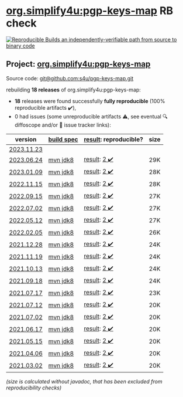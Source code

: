 [org.simplify4u:pgp-keys-map](https://central.sonatype.com/artifact/org.simplify4u/pgp-keys-map/versions) RB check
=======

[![Reproducible Builds](https://reproducible-builds.org/images/logos/rb.svg) an independently-verifiable path from source to binary code](https://reproducible-builds.org/)

## Project: [org.simplify4u:pgp-keys-map](https://central.sonatype.com/artifact/org.simplify4u/pgp-keys-map/versions)

Source code: [git@github.com:s4u/pgp-keys-map.git](git@github.com:s4u/pgp-keys-map.git)

rebuilding **18 releases** of org.simplify4u:pgp-keys-map:
- **18** releases were found successfully **fully reproducible** (100% reproducible artifacts :heavy_check_mark:),
- 0 had issues (some unreproducible artifacts :warning:, see eventual :mag: diffoscope and/or :memo: issue tracker links):

| version | [build spec](/BUILDSPEC.md) | [result](https://reproducible-builds.org/docs/jvm/): reproducible? | size |
| -- | --------- | ------ | -- |
| [2023.11.23](https://central.sonatype.com/artifact/org.simplify4u/pgp-keys-map/2023.11.23/pom) | | | |
| [2023.06.24](https://central.sonatype.com/artifact/org.simplify4u/pgp-keys-map/2023.06.24/pom) | [mvn jdk8](pgp-keys-map-2023.06.24.buildspec) | [result](pgp-keys-map-2023.06.24.buildinfo): [2 :heavy_check_mark: ](pgp-keys-map-2023.06.24.buildcompare) | 29K |
| [2023.01.09](https://central.sonatype.com/artifact/org.simplify4u/pgp-keys-map/2023.01.09/pom) | [mvn jdk8](pgp-keys-map-2023.01.09.buildspec) | [result](pgp-keys-map-2023.01.09.buildinfo): [2 :heavy_check_mark: ](pgp-keys-map-2023.01.09.buildcompare) | 28K |
| [2022.11.15](https://central.sonatype.com/artifact/org.simplify4u/pgp-keys-map/2022.11.15/pom) | [mvn jdk8](pgp-keys-map-2022.11.15.buildspec) | [result](pgp-keys-map-2022.11.15.buildinfo): [2 :heavy_check_mark: ](pgp-keys-map-2022.11.15.buildcompare) | 28K |
| [2022.09.15](https://central.sonatype.com/artifact/org.simplify4u/pgp-keys-map/2022.09.15/pom) | [mvn jdk8](pgp-keys-map-2022.09.15.buildspec) | [result](pgp-keys-map-2022.09.15.buildinfo): [2 :heavy_check_mark: ](pgp-keys-map-2022.09.15.buildcompare) | 27K |
| [2022.07.02](https://central.sonatype.com/artifact/org.simplify4u/pgp-keys-map/2022.07.02/pom) | [mvn jdk8](pgp-keys-map-2022.07.02.buildspec) | [result](pgp-keys-map-2022.07.02.buildinfo): [2 :heavy_check_mark: ](pgp-keys-map-2022.07.02.buildcompare) | 27K |
| [2022.05.12](https://central.sonatype.com/artifact/org.simplify4u/pgp-keys-map/2022.05.12/pom) | [mvn jdk8](pgp-keys-map-2022.05.12.buildspec) | [result](pgp-keys-map-2022.05.12.buildinfo): [2 :heavy_check_mark: ](pgp-keys-map-2022.05.12.buildcompare) | 27K |
| [2022.02.05](https://central.sonatype.com/artifact/org.simplify4u/pgp-keys-map/2022.02.05/pom) | [mvn jdk8](pgp-keys-map-2022.02.05.buildspec) | [result](pgp-keys-map-2022.02.05.buildinfo): [2 :heavy_check_mark: ](pgp-keys-map-2022.02.05.buildcompare) | 26K |
| [2021.12.28](https://central.sonatype.com/artifact/org.simplify4u/pgp-keys-map/2021.12.28/pom) | [mvn jdk8](pgp-keys-map-2021.12.28.buildspec) | [result](pgp-keys-map-2021.12.28.buildinfo): [2 :heavy_check_mark: ](pgp-keys-map-2021.12.28.buildcompare) | 24K |
| [2021.11.19](https://central.sonatype.com/artifact/org.simplify4u/pgp-keys-map/2021.11.19/pom) | [mvn jdk8](pgp-keys-map-2021.11.19.buildspec) | [result](pgp-keys-map-2021.11.19.buildinfo): [2 :heavy_check_mark: ](pgp-keys-map-2021.11.19.buildcompare) | 24K |
| [2021.10.13](https://central.sonatype.com/artifact/org.simplify4u/pgp-keys-map/2021.10.13/pom) | [mvn jdk8](pgp-keys-map-2021.10.13.buildspec) | [result](pgp-keys-map-2021.10.13.buildinfo): [2 :heavy_check_mark: ](pgp-keys-map-2021.10.13.buildcompare) | 24K |
| [2021.09.18](https://central.sonatype.com/artifact/org.simplify4u/pgp-keys-map/2021.09.18/pom) | [mvn jdk8](pgp-keys-map-2021.09.18.buildspec) | [result](pgp-keys-map-2021.09.18.buildinfo): [2 :heavy_check_mark: ](pgp-keys-map-2021.09.18.buildcompare) | 24K |
| [2021.07.17](https://central.sonatype.com/artifact/org.simplify4u/pgp-keys-map/2021.07.17/pom) | [mvn jdk8](pgp-keys-map-2021.07.17.buildspec) | [result](pgp-keys-map-2021.07.17.buildinfo): [2 :heavy_check_mark: ](pgp-keys-map-2021.07.17.buildcompare) | 23K |
| [2021.07.12](https://central.sonatype.com/artifact/org.simplify4u/pgp-keys-map/2021.07.12/pom) | [mvn jdk8](pgp-keys-map-2021.07.12.buildspec) | [result](pgp-keys-map-2021.07.12.buildinfo): [2 :heavy_check_mark: ](pgp-keys-map-2021.07.12.buildcompare) | 20K |
| [2021.07.02](https://central.sonatype.com/artifact/org.simplify4u/pgp-keys-map/2021.07.02/pom) | [mvn jdk8](pgp-keys-map-2021.07.02.buildspec) | [result](pgp-keys-map-2021.07.02.buildinfo): [2 :heavy_check_mark: ](pgp-keys-map-2021.07.02.buildcompare) | 20K |
| [2021.06.17](https://central.sonatype.com/artifact/org.simplify4u/pgp-keys-map/2021.06.17/pom) | [mvn jdk8](pgp-keys-map-2021.06.17.buildspec) | [result](pgp-keys-map-2021.06.17.buildinfo): [2 :heavy_check_mark: ](pgp-keys-map-2021.06.17.buildcompare) | 20K |
| [2021.05.15](https://central.sonatype.com/artifact/org.simplify4u/pgp-keys-map/2021.05.15/pom) | [mvn jdk8](pgp-keys-map-2021.05.15.buildspec) | [result](pgp-keys-map-2021.05.15.buildinfo): [2 :heavy_check_mark: ](pgp-keys-map-2021.05.15.buildcompare) | 20K |
| [2021.04.06](https://central.sonatype.com/artifact/org.simplify4u/pgp-keys-map/2021.04.06/pom) | [mvn jdk8](pgp-keys-map-2021.04.06.buildspec) | [result](pgp-keys-map-2021.04.06.buildinfo): [2 :heavy_check_mark: ](pgp-keys-map-2021.04.06.buildcompare) | 20K |
| [2021.03.02](https://central.sonatype.com/artifact/org.simplify4u/pgp-keys-map/2021.03.02/pom) | [mvn jdk8](pgp-keys-map-2021.03.02.buildspec) | [result](pgp-keys-map-2021.03.02.buildinfo): [2 :heavy_check_mark: ](pgp-keys-map-2021.03.02.buildcompare) | 20K |

<i>(size is calculated without javadoc, that has been excluded from reproducibility checks)</i>
